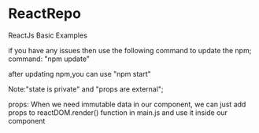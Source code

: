 # ReactRepo
ReactJs Basic Examples 

if you have any issues then use the following command to update the npm;
 command: "npm update"
 
 after updating npm,you can use "npm start"

Note:"state is private" and "props are external";

props:
When we need immutable data in our component, we can just add props to reactDOM.render() function in main.js and use it inside our component

